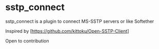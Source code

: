 # sstp_connect

sstp_connect is a plugin to connect MS-SSTP servers or like Softether

Inspired by [https://github.com/kittoku/Open-SSTP-Client]

Open to contribution

